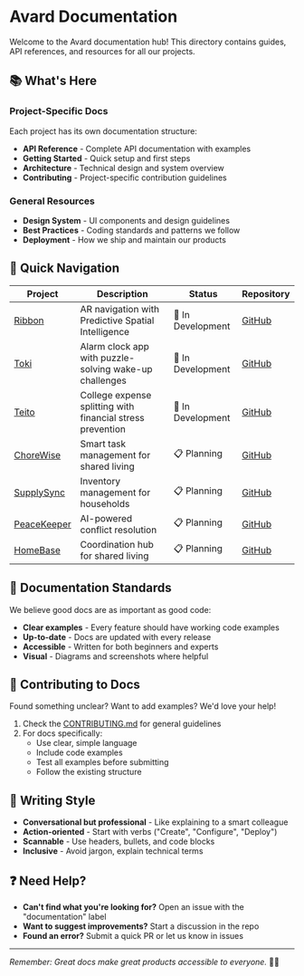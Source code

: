 # Avard Documentation

Welcome to the Avard documentation hub! This directory contains guides, API references, and resources for all our projects.

## 📚 What's Here

### Project-Specific Docs
Each project has its own documentation structure:
- **API Reference** - Complete API documentation with examples
- **Getting Started** - Quick setup and first steps
- **Architecture** - Technical design and system overview
- **Contributing** - Project-specific contribution guidelines

### General Resources
- **Design System** - UI components and design guidelines
- **Best Practices** - Coding standards and patterns we follow
- **Deployment** - How we ship and maintain our products

## 🚀 Quick Navigation

| Project | Description | Status | Repository |
|---------|-------------|--------|------------|
| [Ribbon](https://github.com/avard-org/ribbon) | AR navigation with Predictive Spatial Intelligence | 🚧 In Development | [GitHub](https://github.com/avard-org/ribbon) |
| [Toki](https://github.com/avard-org/toki) | Alarm clock app with puzzle-solving wake-up challenges | 🚧 In Development | [GitHub](https://github.com/avard-org/toki) |
| [Teito](https://github.com/avard-org/teito) | College expense splitting with financial stress prevention | 🚧 In Development | [GitHub](https://github.com/avard-org/teito) |
| [ChoreWise](https://github.com/avard-org/chorewise) | Smart task management for shared living | 📋 Planning | [GitHub](https://github.com/avard-org/chorewise) |
| [SupplySync](https://github.com/avard-org/supplysync) | Inventory management for households | 📋 Planning | [GitHub](https://github.com/avard-org/supplysync) |
| [PeaceKeeper](https://github.com/avard-org/peacekeeper) | AI-powered conflict resolution | 📋 Planning | [GitHub](https://github.com/avard-org/peacekeeper) |
| [HomeBase](https://github.com/avard-org/homebase) | Coordination hub for shared living | 📋 Planning | [GitHub](https://github.com/avard-org/homebase) |

## 🎯 Documentation Standards

We believe good docs are as important as good code:

- **Clear examples** - Every feature should have working code examples
- **Up-to-date** - Docs are updated with every release
- **Accessible** - Written for both beginners and experts
- **Visual** - Diagrams and screenshots where helpful

## 🤝 Contributing to Docs

Found something unclear? Want to add examples? We'd love your help!

1. Check the [CONTRIBUTING.md](../CONTRIBUTING.md) for general guidelines
2. For docs specifically:
   - Use clear, simple language
   - Include code examples
   - Test all examples before submitting
   - Follow the existing structure

## 📝 Writing Style

- **Conversational but professional** - Like explaining to a smart colleague
- **Action-oriented** - Start with verbs ("Create", "Configure", "Deploy")
- **Scannable** - Use headers, bullets, and code blocks
- **Inclusive** - Avoid jargon, explain technical terms

## ❓ Need Help?

- **Can't find what you're looking for?** Open an issue with the "documentation" label
- **Want to suggest improvements?** Start a discussion in the repo
- **Found an error?** Submit a quick PR or let us know in issues

---

*Remember: Great docs make great products accessible to everyone.* 📖✨ 